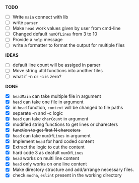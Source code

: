 **TODO**

- [ ] Write `main` connect with lib
- [ ] write `parser`
- [ ] Make `head` work values given by user from cmd-line
- [ ] Changed default `numOfLines` from 3 to 10
- [ ] Provide a `help` message
- [ ] write a formatter to format the output for multiple files

**IDEAS**

- [ ] default line count will be assiged in parser
- [ ] Move string ultil functions into another files
- [ ] what if -n or -c is zero?

**DONE**

- [x] `headMain` can take multiple file in argument
- [x] `head` can take one file in argument
- [x] in `head` function, `content` will be changed to file paths
- [x] separate -n and -c logic
- [x] `head` can take `charCount` in argument
- [x] modified string functions to get lines or charecters
- [x] ~~function to get first N charecters~~
- [x] `head` can take `numOfLines` in argument
- [x] Implement `head` for hard coded content
- [x] Extract the logic to cut the content
- [x] hard code 3 as deafult `numOfLines`
- [x] `head` works on multi line content
- [x] `head` only works on one line content
- [x] Make directory structure and add/arrange necessary files.
- [x] check `mocha`, `eslint` present in the working directory